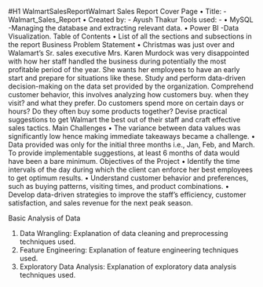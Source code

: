 #H1 WalmartSalesReportWalmart Sales Report
Cover Page
•	Title: - Walmart_Sales_Report
•	Created by: - Ayush Thakur
Tools used: -
•	 MySQL -Managing the database and extracting relevant data.
•	 Power BI -Data Visualization.
Table of Contents
•	List of all the sections and subsections in the report
Business Problem Statement
•	Christmas was just over and Walamart’s Sr. sales executive Mrs. Karen Murdock was very disappointed with how her staff handled the business during potentially the most profitable period of the year. She wants her employees to have an early start and prepare for situations like these. Study and perform data-driven decision-making on the data set provided by the organization. Comprehend customer behavior, this involves analyzing how customers buy. when they visit? and what they prefer. Do customers spend more on certain days or hours? Do they often buy some products together? Devise practical suggestions to get Walmart the best out of their staff and craft effective sales tactics.
Main Challenges
•	The variance between data values was significantly low hence making immediate takeaways became a challenge.
•	Data provided was only for the initial three months i.e., Jan, Feb, and March. To provide implementable suggestions, at least 6 months of data would have been a bare minimum.
Objectives of the Project
•	Identify the time intervals of the day during which the client can enforce her best employees to get optimum results.
•	Understand customer behavior and preferences, such as buying patterns, visiting times, and product combinations.
•	Develop data-driven strategies to improve the staff’s efficiency, customer satisfaction, and sales revenue for the next peak season.

Basic Analysis of Data

1.	Data Wrangling:
	Explanation of data cleaning and preprocessing techniques used.
2.	Feature Engineering:
	Explanation of feature engineering techniques used.
3.	Exploratory Data Analysis:
	Explanation of exploratory data analysis techniques used.
